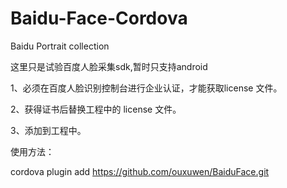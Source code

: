 # Baidu-Face-Cordova
Baidu Portrait collection

这里只是试验百度人脸采集sdk,暂时只支持android

1、必须在百度人脸识别控制台进行企业认证，才能获取license 文件。

2、获得证书后替换工程中的 license 文件。

3、添加到工程中。


使用方法：

 cordova plugin add https://github.com/ouxuwen/BaiduFace.git
